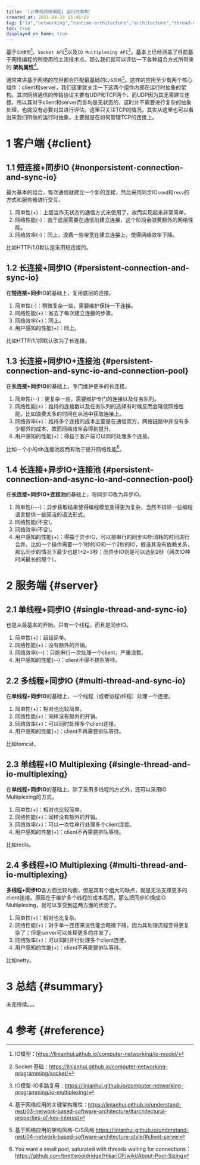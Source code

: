 ```yaml
---
title: '[计算机网络编程] 运行时架构'
created_at: 2021-04-23 13:46:23
tag: ["io","networking","runtime-architecture","architecture","thread-model"]
toc: true
displayed_on_home: true
---
```


基于`IO模型`[^io-model]、`Socket API`[^socket]以及`IO Multiplexing API`[^io-multiplexing]，基本上已经涵盖了目前基于网络编程的所使用的主流技术点。那么我们就可以评估一下各种组合方式所带来的 **架构属性**[^architectural-properties-of-key-interest]。

通常来讲基于网络的应用都会匹配最基础的`C/S风格`[^client-server]。这样的应用至少有两个核心组件：client和server，我们这里就关注一下这两个组件内部在运行时抽象的架构。其次网络通信的传输协议主要有UDP和TCP两个，而UDP因为其无需建立连接，所以其对于client和server而言均是无状态的，这时并不需要进行复杂的抽象处理，也就没有必要对其进行评估。这里只关注TCP的情况，其实从这里也可以看出来我们所做的运行时抽象，主要就是在如何管理TCP的连接上。

# 1 客户端 {#client}

## 1.1 短连接+同步IO {#nonpersistent-connection-and-sync-io}

最为基本的组合，每次通信就建立一个新的连接，然后采用同步IO`send`和`recv`的方式和服务器进行交互。

1. 简单性(+)：上层当作无状态的通信方式来使用了，故而实现起来非常简单。
2. 网络性能(-)：由于底层需要在通信前建立连接，这个阶段会浪费额外的网络性能。
3. 网络效率(-)：同上，浪费一些带宽在建立连接上，使得网络效率下降。

比如HTTP/1.0默认是采用短连接的。

## 1.2 长连接+同步IO {#persistent-connection-and-sync-io}

在**短连接+同步**IO的基础上，复用底层的连接。

1. 简单性(-)：稍微复杂一些，需要维护保持一下连接。
2. 网络性能(+)：省去了每次建立连接的步骤。
3. 网络效率(+)：同上。
4. 用户感知的性能(+)：同上。

比如HTTP/1.1把默认改为了长连接。

## 1.3 长连接+同步IO+连接池 {#persistent-connection-and-sync-io-and-connection-pool}

在**长连接+同步IO**的基础上，专门维护更多的长连接。

1. 简单性(--)：更复杂一些，需要维护专门的连接以及任务队列。
2. 网络性能(±)：维持的连接数以及任务队列的选择有时候反而会降低网络性能。比如浪费太多的时间在从池中获取连接上。
3. 网络效率(+)：维持多个连接的成本主要是在通信双方，网络链路中并没有多少额外的成本，故而网络效率会得到提升。
4. 用户感知的性能(+)：得益于客户端可以同时处理多个连接。

比如一个小的db连接池反而有助于提升网络性能[^pool-sizing]。

## 1.4 长连接+异步IO+连接池  {#persistent-connection-and-async-io-and-connection-pool}

在**长连接+同步IO+连接池**的基础上，将同步IO改为异步IO。

1. 简单性(---)：异步获取结果使得编程模型变得更为复杂，当然不排除一些编程语言提供一些简洁的语法形式。
2. 网络性能(不变)。
3. 网络效率(不变)。
4. 用户感知的性能(+)：得益于异步IO，可以把串行的同步IO所消耗的时间进行合并。比如一个操作需要一个1秒的IO和一个2秒的IO，假设其没有依赖关系，那么同步的情况下最少也是1+2=3秒；而异步IO则是可以达到2秒（两次IO种时间最长的那个）。

# 2 服务端 {#server}

## 2.1 单线程+同步IO {#single-thread-and-sync-io}

也是从最基本的开始。只有一个线程，而且是同步IO。

1. 简单性(+)：超级简单。
2. 网络性能(+)：没有额外的开销。
3. 网络效率(--)：只能串行一次处理一个client，严重浪费。
4. 用户感知的性能(--)：client不得不排队等待。

## 2.2 多线程+同步IO {#multi-thread-and-sync-io}

在**单线程+同步IO**的基础上，一个线程（或者协程\纤程）处理一个连接。

1. 简单性(+)：相对也比较简单。
2. 网络性能(+)：同样没有额外的开销。
3. 网络效率(+)：可以同时处理多个client连接。
4. 用户感知的性能(+)：client不再需要排队等待。

比如tomcat。

## 2.3 单线程+IO Multiplexing {#single-thread-and-io-multiplexing}

在**单线程+同步IO**的基础上。除了采用多线程的方式外，还可以采用IO Multiplexing的方式。

1. 简单性(+)：相对也比较简单。
2. 网络性能(+)：同样没有额外的开销。
3. 网络效率(+)：可以一次性串行处理多个client连接。
4. 用户感知的性能(+)：client不再需要排队等待。

比如redis。

## 2.4 多线程+IO Multiplexing {#multi-thread-and-io-multiplexing}

**多线程+同步IO**各方面比较均衡，但是其有个组大的缺点，就是无法支撑更多的client连接。原因在于维护多个线程的成本高昂，那么把同步IO换成IO Multiplexing，就可以享受到这两方面的优势了。

1. 简单性(+)：相对也比复杂。
2. 网络性能(+)：对于单一连接来说性能会略微下降，因为其处理流程变得更复杂了；但是server可以处理更多的并发了。
3. 网络效率(+)：可以同时并行处理多个client连接。
4. 用户感知的性能(+)：client不再需要排队等待。

比如netty。

# 3 总结 {#summary}

未完待续。。。

# 4 参考 {#reference}

[^io-model]:IO模型：<https://linianhui.github.io/computer-networking/io-model/>
[^socket]:Socket 基础：<https://linianhui.github.io/computer-networking-programming/socket/>
[^io-multiplexing]: IO模型-IO多路复用：<https://linianhui.github.io/computer-networking-programming/io-multiplexing/>
[^architectural-properties-of-key-interest]:基于网络应用的关键架构属性：<https://linianhui.github.io/understand-rest/03-network-based-software-architecture/#architectural-properties-of-key-interest>
[^client-server]:基于网络应用的架构风格-C/S风格
 <https://linianhui.github.io/understand-rest/04-network-based-software-architecture-style/#client-server>
[^pool-sizing]:You want a small pool, saturated with threads waiting for connections：<https://github.com/brettwooldridge/HikariCP/wiki/About-Pool-Sizing>